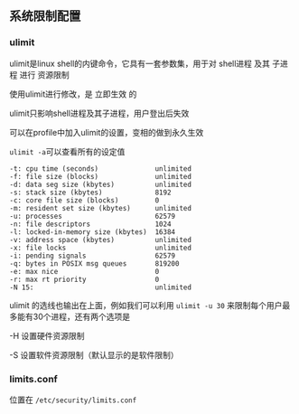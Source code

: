 ## 系统限制配置

### ulimit 
ulimit是linux shell的内键命令，它具有一套参数集，用于对 shell进程 及其 子进程 进行 资源限制

使用ulimit进行修改，是 立即生效 的

ulimit只影响shell进程及其子进程，用户登出后失效

可以在profile中加入ulimit的设置，变相的做到永久生效

`ulimit -a`可以查看所有的设定值

```
-t: cpu time (seconds)              unlimited
-f: file size (blocks)              unlimited
-d: data seg size (kbytes)          unlimited
-s: stack size (kbytes)             8192
-c: core file size (blocks)         0
-m: resident set size (kbytes)      unlimited
-u: processes                       62579
-n: file descriptors                1024
-l: locked-in-memory size (kbytes)  16384
-v: address space (kbytes)          unlimited
-x: file locks                      unlimited
-i: pending signals                 62579
-q: bytes in POSIX msg queues       819200
-e: max nice                        0
-r: max rt priority                 0
-N 15:                              unlimited
```

ulimit 的选线也输出在上面，例如我们可以利用 `ulimit -u 30` 来限制每个用户最多能有30个进程，还有两个选项是

-H 设置硬件资源限制

-S 设置软件资源限制（默认显示的是软件限制）

### limits.conf
位置在 `/etc/security/limits.conf` 
